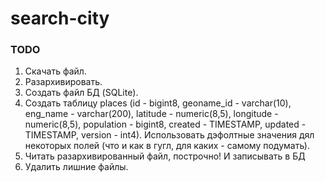 # search-city

### TODO
1. Скачать файл.
1. Разархивировать.
1. Создать файл БД (SQLite).
1. Создать таблицу places (id - bigint8, geoname_id - varchar(10), eng_name - varchar(200), latitude - numeric(8,5), longitude - numeric(8,5), population - bigint8, created - TIMESTAMP, updated - TIMESTAMP, version - int4). Использовать дэфолтные значения дял некоторых полей (что и как в гугл, для каких - самому подумать).
1. Читать разархивированный файл, построчно! И записывать в БД 
1. Удалить лишние файлы.
